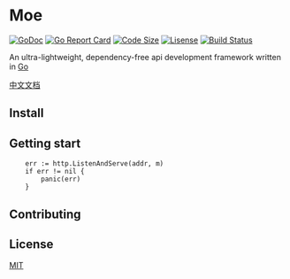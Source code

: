 # Moe


[![GoDoc](https://godoc.org/github.com/luob/moe?status.svg)](https://godoc.org/github.com/luob/moe)
[![Go Report Card](https://goreportcard.com/badge/github.com/luob/moe)](https://goreportcard.com/report/github.com/luob/moe)
[![Code Size](https://img.shields.io/github/languages/code-size/luob/moe.svg?colorB=brightgreen)]()
[![Lisense](https://img.shields.io/github/license/luob/moe.svg)](LICENSE)
[![Build Status](https://travis-ci.com/luob/moe.svg?branch=master)](https://travis-ci.com/luob/moe)

An ultra-lightweight, dependency-free api development framework written in [Go](https://github.com/golang/go)

[中文文档](readme_zh.md)


## Install

## Getting start

```golang
	err := http.ListenAndServe(addr, m)
	if err != nil {
		panic(err)
    }
```

## Contributing

## License

[MIT](LICENSE)
